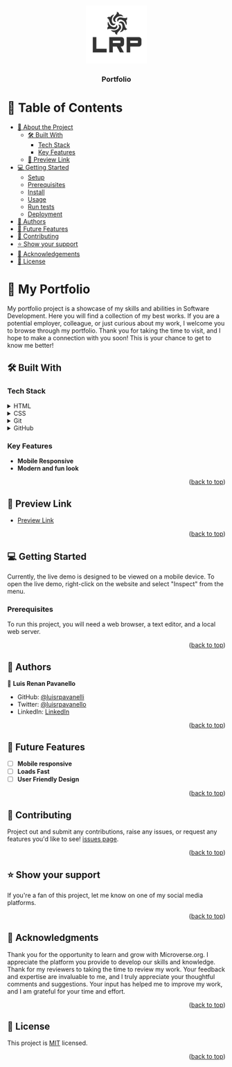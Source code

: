 <a name="readme-top"></a>
<div align="center">
  <img src="./icons/logo.png" alt="LRP" width="140"  height="auto" />
  <br/>

  <h3><b>Portfolio</b></h3> 

</div>

<!-- TABLE OF CONTENTS -->

# 📗 Table of Contents

- [📖 About the Project](#about-project)
  - [🛠 Built With](#built-with)
    - [Tech Stack](#tech-stack)
    - [Key Features](#key-features)
  - [🚀 Preview Link](#preview-link)
- [💻 Getting Started](#getting-started)
  - [Setup](#setup)
  - [Prerequisites](#prerequisites)
  - [Install](#install)
  - [Usage](#usage)
  - [Run tests](#run-tests)
  - [Deployment](#triangular_flag_on_post-deployment)
- [👥 Authors](#authors)
- [🔭 Future Features](#future-features)
- [🤝 Contributing](#contributing)
- [⭐️ Show your support](#support)
- [🙏 Acknowledgements](#acknowledgements)
- [📝 License](#license)

<!-- PROJECT DESCRIPTION -->

# 📖 My Portfolio <a name="about-project"></a>

My portfolio project is a showcase of my skills and abilities in Software Development. Here you will find a collection of my best works. If you are a potential employer, colleague, or just curious about my work, I welcome you to browse through my portfolio. Thank you for taking the time to visit, and I hope to make a connection with you soon! This is your chance to get to know me better! 

## 🛠 Built With <a name="built-with"></a>

### Tech Stack <a name="tech-stack"></a>

<details>
  <summary>HTML</summary>
</details>

<details>
  <summary>CSS</summary>
</details>

<details>
<summary>Git</summary>
</details>

<details>
<summary>GitHub</summary>
</details>

<!-- Features -->

### Key Features <a name="key-features"></a>

- **Mobile Responsive**
- **Modern and fun look**

<p align="right">(<a href="#readme-top">back to top</a>)</p>

<!-- Preview link -->

## 🚀 Preview Link <a name="preview-link"></a>

- [Preview Link](https://htmlpreview.github.io/?https://github.com/luisrpavanelli/Portfolio-Project/blob/header/index.html)

<p align="right">(<a href="#readme-top">back to top</a>)</p>

<!-- GETTING STARTED -->

## 💻 Getting Started <a name="getting-started"></a>

Currently, the live demo is designed to be viewed on a mobile device. To open the live demo, right-click on the website and select "Inspect" from the menu.

### Prerequisites

To run this project, you will need a web browser, a text editor, and a local web server.

<p align="right">(<a href="#readme-top">back to top</a>)</p>

<!-- AUTHORS -->

## 👥 Authors <a name="authors"></a>

👤 **Luis Renan Pavanello** 

- GitHub: [@luisrpavanelli](https://github.com/luisrpavanelli)
- Twitter: [@luisrpavanello](https://twitter.com/luisrpavanello)
- LinkedIn: [LinkedIn](https://linkedin.com/in/luisrpavanello)

<p align="right">(<a href="#readme-top">back to top</a>)</p>

<!-- FUTURE FEATURES -->

## 🔭 Future Features <a name="future-features"></a>

- [ ] **Mobile responsive**
- [ ] **Loads Fast**
- [ ] **User Friendly Design**

<p align="right">(<a href="#readme-top">back to top</a>)</p>

<!-- CONTRIBUTING -->

## 🤝 Contributing <a name="contributing"></a>

Project out and submit any contributions, raise any issues, or request any features you'd like to see! [issues page](../../issues/).

<p align="right">(<a href="#readme-top">back to top</a>)</p>

<!-- SUPPORT -->

## ⭐️ Show your support <a name="support"></a>

If you're a fan of this project, let me know on one of my social media platforms.

<p align="right">(<a href="#readme-top">back to top</a>)</p>

<!-- ACKNOWLEDGEMENTS -->

## 🙏 Acknowledgments <a name="acknowledgements"></a>

Thank you for the opportunity to learn and grow with Microverse.org. I appreciate the platform you provide to develop our skills and knowledge. Thank for my reviewers to taking the time to review my work. Your feedback and expertise are invaluable to me, and I truly appreciate your thoughtful comments and suggestions. Your input has helped me to improve my work, and I am grateful for your time and effort.

<p align="right">(<a href="#readme-top">back to top</a>)</p>

<!-- LICENSE -->

## 📝 License <a name="license"></a>

This project is [MIT](https://github.com/luisrpavanelli/Portfolio-Project/blob/main/LICENSE) licensed.

<p align="right">(<a href="#readme-top">back to top</a>)</p>